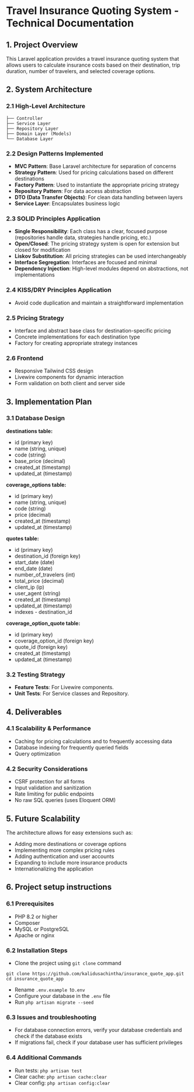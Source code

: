 # Travel Insurance Quoting System -Technical Documentation

## 1. Project Overview
This Laravel application provides a travel insurance quoting system that allows users to calculate insurance costs based on their destination, trip duration, number of travelers, and selected coverage options.

## 2. System Architecture

### 2.1 High-Level Architecture

```
├── Controller
├── Service Layer
├── Repository Layer
├── Domain Layer (Models)
└── Database Layer
```
### 2.2 Design Patterns Implemented

- **MVC Pattern**: Base Laravel architecture for separation of concerns
- **Strategy Pattern**: Used for pricing calculations based on different destinations
- **Factory Pattern**: Used to instantiate the appropriate pricing strategy
- **Repository Pattern**: For data access abstraction
- **DTO (Data Transfer Objects)**: For clean data handling between layers
- **Service Layer**: Encapsulates business logic

### 2.3 SOLID Principles Application

- **Single Responsibility**: Each class has a clear, focused purpose (repositories handle data, strategies handle pricing, etc.)
- **Open/Closed**: The pricing strategy system is open for extension but closed for modification
- **Liskov Substitution**: All pricing strategies can be used interchangeably
- **Interface Segregation**: Interfaces are focused and minimal
- **Dependency Injection**: High-level modules depend on abstractions, not implementations

### 2.4 KISS/DRY Principles Application
- Avoid code duplication and maintain a straightforward implementation

### 2.5 Pricing Strategy
- Interface and abstract base class for destination-specific pricing
- Concrete implementations for each destination type
- Factory for creating appropriate strategy instances

### 2.6 Frontend
- Responsive Tailwind CSS design
- Livewire components for dynamic interaction
- Form validation on both client and server side

## 3. Implementation Plan

### 3.1 Database Design

**destinations table:**
- id (primary key)
- name (string, unique)
- code (string)
- base_price (decimal)
- created_at (timestamp)
- updated_at (timestamp)

**coverage_options table:**
- id (primary key)
- name (string, unique)
- code (string)
- price (decimal)
- created_at (timestamp)
- updated_at (timestamp)

**quotes table:**
- id (primary key)
- destination_id (foreign key)
- start_date (date)
- end_date (date)
- number_of_travelers (int)
- total_price (decimal)
- client_ip (ip)
- user_agent (string)
- created_at (timestamp)
- updated_at (timestamp)
- indexes - destination_id

**coverage_option_quote table:**
- id (primary key)
- coverage_option_id (foreign key)
- quote_id (foreign key)
- created_at (timestamp)
- updated_at (timestamp)

### 3.2 Testing Strategy

- **Feature Tests**: For Livewire components.
- **Unit Tests**: For Service classes and Repository.

## 4. Deliverables

### 4.1 Scalability & Performance

- Caching for pricing calculations and to frequently accessing data
- Database indexing for frequently queried fields
- Query optimization

### 4.2 Security Considerations

- CSRF protection for all forms
- Input validation and sanitization
- Rate limiting for public endpoints
- No raw SQL queries (uses Eloquent ORM)

## 5. Future Scalability
The architecture allows for easy extensions such as:

- Adding more destinations or coverage options
- Implementing more complex pricing rules
- Adding authentication and user accounts
- Expanding to include more insurance products
- Internationalizing the application

## 6. Project setup instructions

### 6.1 Prerequisites

- PHP 8.2 or higher
- Composer
- MySQL or PostgreSQL
- Apache or nginx

### 6.2 Installation Steps

- Clone the project using `git clone` command
````
git clone https://github.com/kalidusachintha/insurance_quote_app.git
cd insurance_quote_app
````
- Rename `.env.example `to`.env`
- Configure your database in the `.env` file
- Run `php artisan migrate --seed`

### 6.3 Issues and troubleshooting

- For database connection errors, verify your database credentials and check if the database exists
- If migrations fail, check if your database user has sufficient privileges

### 6.4 Additional Commands

- Run tests: `php artisan test`
- Clear cache: `php artisan cache:clear`
- Clear config: `php artisan config:clear`
